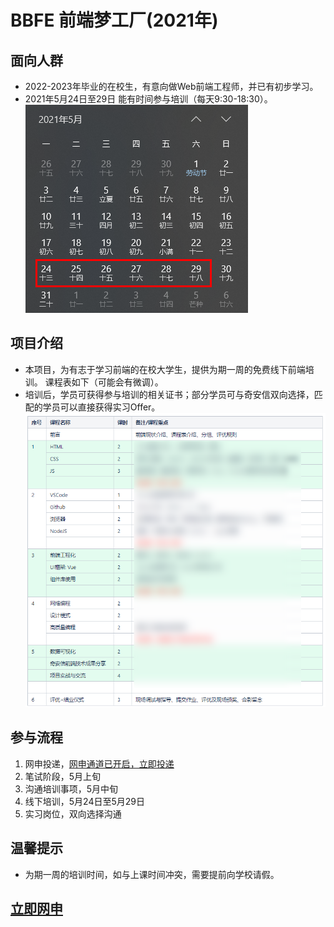 
# BBFE 前端梦工厂(2021年)

## 面向人群
- 2022-2023年毕业的在校生，有意向做Web前端工程师，并已有初步学习。
- 2021年5月24日至29日 能有时间参与培训（每天9:30-18:30）。
![培训日历](/src/assets/calendar.jpg)

## 项目介绍
- 本项目，为有志于学习前端的在校大学生，提供为期一周的免费线下前端培训。 课程表如下（可能会有微调）。
- 培训后，学员可获得参与培训的相关证书；部分学员可与奇安信双向选择，匹配的学员可以直接获得实习Offer。
![课程安排](/src/assets/camp-plan.png)

## 参与流程
1.  网申投递，[网申通道已开启，立即投递](https://www.nowcoder.com/job/12933?jobIds=54846)
2.  笔试阶段，5月上旬
3.  沟通培训事项，5月中旬
4.  线下培训，5月24日至5月29日
5.  实习岗位，双向选择沟通

## 温馨提示
- 为期一周的培训时间，如与上课时间冲突，需要提前向学校请假。

## [立即网申](https://www.nowcoder.com/job/12933?jobIds=54846)